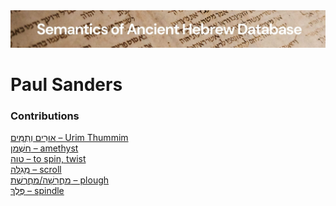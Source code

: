<html><body><img id="banner" src="../../images/banners/banner.png" alt="banner" /></body></html>

# **Paul Sanders**


### Contributions
[אוּרִים וְתֻמִּים – Urim Thummim](../words/Urim_Thummim.md)<br>[חַשְׁמַן – amethyst](../words/amethyst.md)<br>[טוה – to spin, twist](../words/to_spin,_twist.md)<br>[מְגִלָּה – scroll](../words/scroll.md)<br>[מַחֲרָשָׁה/מַחֲרֶשֶׁת – plough](../words/plough.md)<br>[פֶּלֶךְ – spindle](../words/spindle.md)<br>